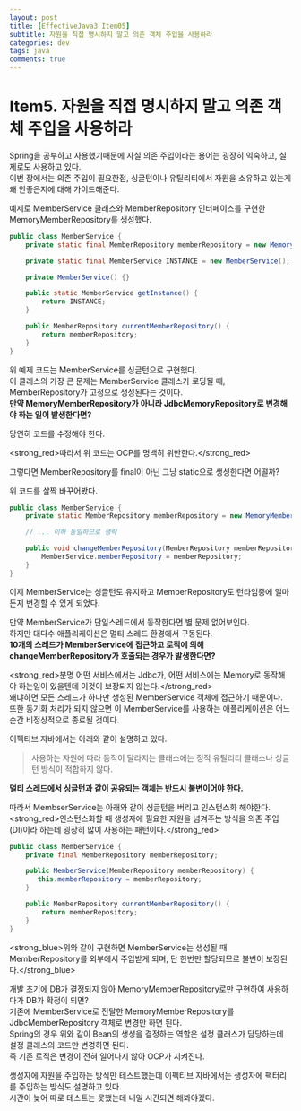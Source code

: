 ```yaml
---
layout: post
title: [EffectiveJava3 Item05]
subtitle: 자원을 직접 명시하지 말고 의존 객체 주입을 사용하라
categories: dev
tags: java
comments: true
---
```


# Item5. 자원을 직접 명시하지 말고 의존 객체 주입을 사용하라  

Spring을 공부하고 사용했기때문에 사실 의존 주입이라는 용어는 굉장히 익숙하고, 실제로도 사용하고 있다.  
이번 장에서는 의존 주입이 필요한점, 싱글턴이나 유틸리티에서 자원을 소유하고 있는게 왜 안좋은지에 대해 가이드해준다.  

예제로 MemberService 클래스와 MemberRepository 인터페이스를 구현한 MemoryMemberRepository를 생성했다.  
```java
public class MemberService {
    private static final MemberRepository memberRepository = new MemoryMemberRepository();

    private static final MemberService INSTANCE = new MemberService();

    private MemberService() {}

    public static MemberService getInstance() {
        return INSTANCE;
    }

    public MemberRepository currentMemberRepository() {
        return memberRepository;
    }
}
```  
위 예제 코드는 MemberService를 싱글턴으로 구현했다.  
이 클래스의 가장 큰 문제는 MemberService 클래스가 로딩될 때, MemberRepository가 고정으로 생성된다는 것이다.  
__만약 MemoryMemberRepository가 아니라 JdbcMemoryRepository로 변경해야 하는 일이 발생한다면?__  

당연히 코드를 수정해야 한다.  

<strong_red>따라서 위 코드는 OCP를 명백히 위반한다.</strong_red>  

그렇다면 MemberRepository를 final이 아닌 그냥 static으로 생성한다면 어떨까?  

위 코드를 살짝 바꾸어봤다.  
```java
public class MemberService {
    private static MemberRepository memberRepository = new MemoryMemberRepository();

    // ... 이하 동일하므로 생략

    public void changeMemberRepository(MemberRepository memberRepository) {
        MemberService.memberRepository = memberRepository;
    }
}
```  
이제 MemberService는 싱글턴도 유지하고 MemberRepository도 런타임중에 얼마든지 변경할 수 있게 되었다.  

만약 MemberService가 단일스레드에서 동작한다면 별 문제 없어보인다.  
하지만 대다수 애플리케이션은 멀티 스레드 환경에서 구동된다.  
__10개의 스레드가 MemberService에 접근하고 로직에 의해 changeMemberRepository가 호출되는 경우가 발생한다면?__  

<strong_red>분명 어떤 서비스에서는 Jdbc가, 어떤 서비스에는 Memory로 동작해야 하는일이 있을텐데 이것이 보장되지 않는다.</strong_red>  
왜냐하면 모든 스레드가 하나만 생성된 MemberService 객체에 접근하기 때문이다.  
또한 동기화 처리가 되지 않으면 이 MemberService를 사용하는 애플리케이션은 어느순간 비정상적으로 종료될 것이다.  

이펙티브 자바에서는 아래와 같이 설명하고 있다.  
> 사용하는 자원에 따라 동작이 달라지는 클래스에는 정적 유틸리티 클래스나 싱글턴 방식이 적합하지 않다.  

__멀티 스레드에서 싱글턴과 같이 공유되는 객체는 반드시 불변이어야 한다.__  

따라서 MembserService는 아래와 같이 싱글턴을 버리고 인스턴스화 해야한다.  
<strong_red>인스턴스화할 때 생성자에 필요한 자원을 넘겨주는 방식을 의존 주입(DI)이라 하는데 굉장히 많이 사용하는 패턴이다.</strong_red>  

```java
public class MemberService {
    private final MemberRepository memberRepository;

    public MemberService(MemberRepository memberRepository) {
       this.memberRepository = memberRepository;
    }

    public MemberRepository currentMemberRepository() {
        return memberRepository;
    }
}
```  
<strong_blue>위와 같이 구현하면 MemberService는 생성될 때 MemberRepository를 외부에서 주입받게 되며, 단 한번만 할당되므로 불변이 보장된다.</strong_blue>  

개발 초기에 DB가 결정되지 않아 MemoryMemberRepository로만 구현하여 사용하다가 DB가 확정이 되면?  
기존에 MemberService로 전달한 MemoryMemberRepository를 JdbcMemberRepository 객체로 변경만 하면 된다.  
Spring의 경우 위와 같이 Bean의 생성을 결정하는 역할은 설정 클래스가 담당하는데 설정 클래스의 코드만 변경하면 된다.  
즉 기존 로직은 변경이 전혀 일어나지 않아 OCP가 지켜진다.  

생성자에 자원을 주입하는 방식만 테스트했는데 이펙티브 자바에서는 생성자에 팩터리를 주입하는 방식도 설명하고 있다.  
시간이 늦어 따로 테스트는 못했는데 내일 시간되면 해봐야겠다.  


